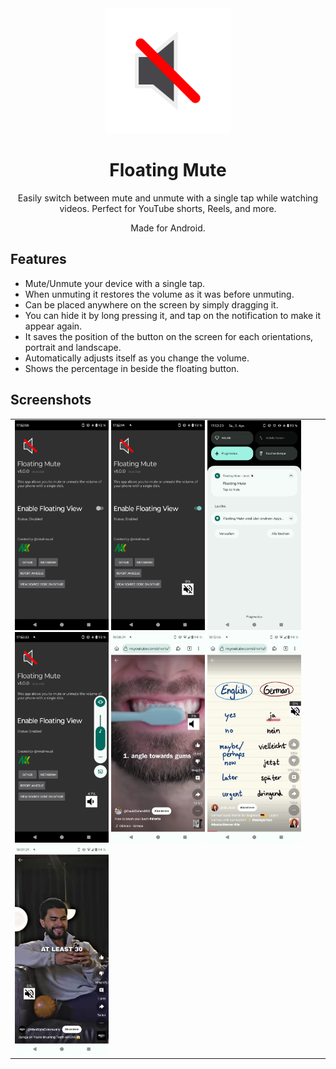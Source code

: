 <center>
    <img src="logo.svg" width="200px" />
    <h1>Floating Mute</h1>
    <p>
        Easily switch between mute and unmute with a single tap while watching videos. Perfect for YouTube shorts, Reels, and more.
    </p>
    <p>
        Made for Android.
    </p>
</center>

## Features
- Mute/Unmute your device with a single tap.
- When unmuting it restores the volume as it was before unmuting.
- Can be placed anywhere on the screen by simply dragging it.
- You can hide it by long pressing it, and tap on the notification to make it appear again.
- It saves the position of the button on the screen for each orientations, portrait and landscape.
- Automatically adjusts itself as you change the volume.
- Shows the percentage in beside the floating button.


## Screenshots

<table>
    <tr>
        <td>
            <img src="screenshots/01.png" width="150px" />
            <img src="screenshots/02.png" width="150px" />
            <img src="screenshots/03.png" width="150px" />
            <img src="screenshots/04.png" width="150px" />
            <img src="screenshots/05.png" width="150px" />
            <img src="screenshots/06.png" width="150px" />
            <img src="screenshots/07.png" width="150px" />
        </td>
    </tr>
</table>
